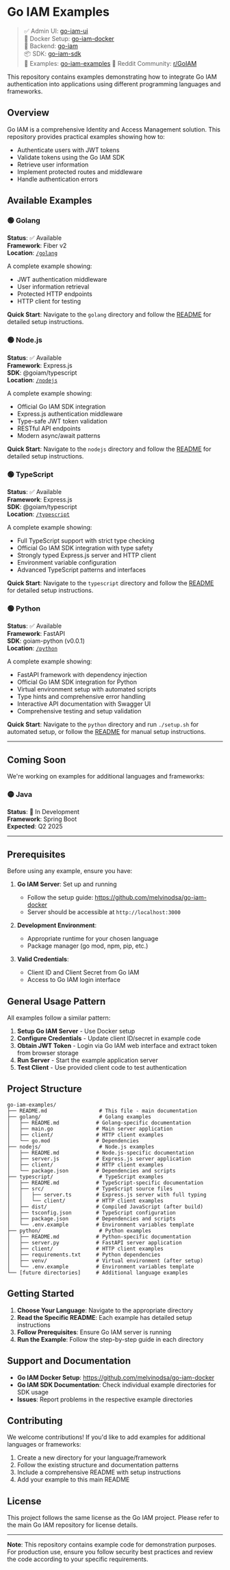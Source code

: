 # Go IAM Examples

> ✅ Admin UI: [go-iam-ui](https://github.com/melvinodsa/go-iam-ui)  
> 🐳 Docker Setup: [go-iam-docker](https://github.com/melvinodsa/go-iam-docker)  
> 🔐 Backend: [go-iam](https://github.com/melvinodsa/go-iam)  
> 📦 SDK: [go-iam-sdk](https://github.com/melvinodsa/go-iam-sdk)  
> 🚀 Examples: [go-iam-examples](https://github.com/melvinodsa/go-iam-examples)
> 💬 Reddit Community: [r/GoIAM](https://www.reddit.com/r/GoIAM/)

This repository contains examples demonstrating how to integrate Go IAM authentication into applications using different programming languages and frameworks.

## Overview

Go IAM is a comprehensive Identity and Access Management solution. This repository provides practical examples showing how to:

- Authenticate users with JWT tokens
- Validate tokens using the Go IAM SDK
- Retrieve user information
- Implement protected routes and middleware
- Handle authentication errors

## Available Examples

### 🟢 Golang

**Status**: ✅ Available  
**Framework**: Fiber v2  
**Location**: [`/golang`](./golang/)

A complete example showing:

- JWT authentication middleware
- User information retrieval
- Protected HTTP endpoints
- HTTP client for testing

**Quick Start**: Navigate to the `golang` directory and follow the [README](./golang/README.md) for detailed setup instructions.

### 🟢 Node.js

**Status**: ✅ Available  
**Framework**: Express.js  
**SDK**: @goiam/typescript  
**Location**: [`/nodejs`](./nodejs/)

A complete example showing:

- Official Go IAM SDK integration
- Express.js authentication middleware
- Type-safe JWT token validation
- RESTful API endpoints
- Modern async/await patterns

**Quick Start**: Navigate to the `nodejs` directory and follow the [README](./nodejs/README.md) for detailed setup instructions.

### 🟢 TypeScript

**Status**: ✅ Available  
**Framework**: Express.js  
**SDK**: @goiam/typescript  
**Location**: [`/typescript`](./typescript/)

A complete example showing:

- Full TypeScript support with strict type checking
- Official Go IAM SDK integration with type safety
- Strongly typed Express.js server and HTTP client
- Environment variable configuration
- Advanced TypeScript patterns and interfaces

**Quick Start**: Navigate to the `typescript` directory and follow the [README](./typescript/README.md) for detailed setup instructions.

### 🟢 Python

**Status**: ✅ Available  
**Framework**: FastAPI  
**SDK**: goiam-python (v0.0.1)  
**Location**: [`/python`](./python/)

A complete example showing:

- FastAPI framework with dependency injection
- Official Go IAM SDK integration for Python
- Virtual environment setup with automated scripts
- Type hints and comprehensive error handling
- Interactive API documentation with Swagger UI
- Comprehensive testing and setup validation

**Quick Start**: Navigate to the `python` directory and run `./setup.sh` for automated setup, or follow the [README](./python/README.md) for manual setup instructions.

---

## Coming Soon

We're working on examples for additional languages and frameworks:

### 🟡 Java

**Status**: 🚧 In Development  
**Framework**: Spring Boot  
**Expected**: Q2 2025

---

## Prerequisites

Before using any example, ensure you have:

1. **Go IAM Server**: Set up and running

   - Follow the setup guide: https://github.com/melvinodsa/go-iam-docker
   - Server should be accessible at `http://localhost:3000`

2. **Development Environment**:

   - Appropriate runtime for your chosen language
   - Package manager (go mod, npm, pip, etc.)

3. **Valid Credentials**:
   - Client ID and Client Secret from Go IAM
   - Access to Go IAM login interface

## General Usage Pattern

All examples follow a similar pattern:

1. **Setup Go IAM Server** - Use Docker setup
2. **Configure Credentials** - Update client ID/secret in example code
3. **Obtain JWT Token** - Login via Go IAM web interface and extract token from browser storage
4. **Run Server** - Start the example application server
5. **Test Client** - Use provided client code to test authentication

## Project Structure

```
go-iam-examples/
├── README.md                 # This file - main documentation
├── golang/                   # Golang examples
│   ├── README.md            # Golang-specific documentation
│   ├── main.go              # Main server application
│   ├── client/              # HTTP client examples
│   └── go.mod               # Dependencies
├── nodejs/                   # Node.js examples
│   ├── README.md            # Node.js-specific documentation
│   ├── server.js            # Express.js server application
│   ├── client/              # HTTP client examples
│   └── package.json         # Dependencies and scripts
├── typescript/               # TypeScript examples
│   ├── README.md            # TypeScript-specific documentation
│   ├── src/                 # TypeScript source files
│   │   ├── server.ts        # Express.js server with full typing
│   │   └── client/          # HTTP client examples
│   ├── dist/                # Compiled JavaScript (after build)
│   ├── tsconfig.json        # TypeScript configuration
│   ├── package.json         # Dependencies and scripts
│   └── .env.example         # Environment variables template
├── python/                   # Python examples
│   ├── README.md            # Python-specific documentation
│   ├── server.py            # FastAPI server application
│   ├── client/              # HTTP client examples
│   ├── requirements.txt     # Python dependencies
│   ├── venv/                # Virtual environment (after setup)
│   └── .env.example         # Environment variables template
└── [future directories]     # Additional language examples
```

## Getting Started

1. **Choose Your Language**: Navigate to the appropriate directory
2. **Read the Specific README**: Each example has detailed setup instructions
3. **Follow Prerequisites**: Ensure Go IAM server is running
4. **Run the Example**: Follow the step-by-step guide in each directory

## Support and Documentation

- **Go IAM Docker Setup**: https://github.com/melvinodsa/go-iam-docker
- **Go IAM SDK Documentation**: Check individual example directories for SDK usage
- **Issues**: Report problems in the respective example directories

## Contributing

We welcome contributions! If you'd like to add examples for additional languages or frameworks:

1. Create a new directory for your language/framework
2. Follow the existing structure and documentation patterns
3. Include a comprehensive README with setup instructions
4. Add your example to this main README

## License

This project follows the same license as the Go IAM project. Please refer to the main Go IAM repository for license details.

---

**Note**: This repository contains example code for demonstration purposes. For production use, ensure you follow security best practices and review the code according to your specific requirements.
